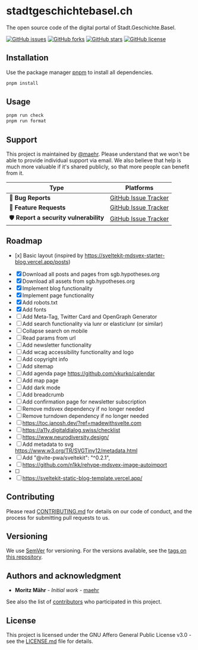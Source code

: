 # stadtgeschichtebasel.ch

The open source code of the digital portal of Stadt.Geschichte.Basel.

[![GitHub issues](https://img.shields.io/github/issues/Stadt-Geschichte-Basel/stadtgeschichtebasel.ch.svg)](https://github.com/Stadt-Geschichte-Basel/stadtgeschichtebasel.ch/issues)
[![GitHub forks](https://img.shields.io/github/forks/Stadt-Geschichte-Basel/stadtgeschichtebasel.ch.svg)](https://github.com/Stadt-Geschichte-Basel/stadtgeschichtebasel.ch/network)
[![GitHub stars](https://img.shields.io/github/stars/Stadt-Geschichte-Basel/stadtgeschichtebasel.ch.svg)](https://github.com/Stadt-Geschichte-Basel/stadtgeschichtebasel.ch/stargazers)
[![GitHub license](https://img.shields.io/github/license/Stadt-Geschichte-Basel/stadtgeschichtebasel.ch.svg)](https://github.com/Stadt-Geschichte-Basel/stadtgeschichtebasel.ch/blob/main/LICENSE.md)

## Installation

Use the package manager [pnpm](https://pnpm.io/installation) to install all dependencies.

```bash
pnpm install
```

## Usage

```bash
pnpm run check
pnpm run format
```

## Support

This project is maintained by [@maehr](https://github.com/maehr). Please understand that we won't be able to provide individual support via email. We also believe that help is much more valuable if it's shared publicly, so that more people can benefit from it.

| Type                                   | Platforms                                                                                        |
| -------------------------------------- | ------------------------------------------------------------------------------------------------ |
| 🚨 **Bug Reports**                     | [GitHub Issue Tracker](https://github.com/Stadt-Geschichte-Basel/stadtgeschichtebasel.ch/issues) |
| 🎁 **Feature Requests**                | [GitHub Issue Tracker](https://github.com/Stadt-Geschichte-Basel/stadtgeschichtebasel.ch/issues) |
| 🛡 **Report a security vulnerability** | [GitHub Issue Tracker](https://github.com/Stadt-Geschichte-Basel/stadtgeschichtebasel.ch/issues) |

## Roadmap

- [x] Basic layout (inspired by <https://sveltekit-mdsvex-starter-blog.vercel.app/posts>)
- [x] Download all posts and pages from sgb.hypotheses.org
- [x] Download all assets from sgb.hypotheses.org
- [x] Implement blog functionality
- [x] Implement page functionality
- [x] Add robots.txt
- [x] Add fonts
- [ ] Add Meta-Tag, Twitter Card and OpenGraph Generator
- [ ] Add search functionality via lunr or elasticlunr (or similar)
- [ ] Collapse search on mobile
- [ ] Read params from url
- [ ] Add newsletter functionality
- [ ] Add wcag accessibility functionality and logo
- [ ] Add copyright info
- [ ] Add sitemap
- [ ] Add agenda page <https://github.com/vkurko/calendar>
- [ ] Add map page
- [ ] Add dark mode
- [ ] Add breadcrumb
- [ ] Add confirmation page for newsletter subscription
- [ ] Remove mdsvex dependency if no longer needed
- [ ] Remove turndown dependency if no longer needed
- [ ] <https://toc.janosh.dev/?ref=madewithsvelte.com>
- [ ] <https://a11y.digitaldialog.swiss/checklist>
- [ ] <https://www.neurodiversity.design/>
- [ ] Add metadata to svg <https://www.w3.org/TR/SVGTiny12/metadata.html>
- [ ] Add "@vite-pwa/sveltekit": "^0.2.1",
- [ ] <https://github.com/n1kk/rehype-mdsvex-image-autoimport>
- [ ] <rehypeAutolinkHeadings>
- [ ] https://sveltekit-static-blog-template.vercel.app/

## Contributing

Please read [CONTRIBUTING.md](CONTRIBUTING.md) for details on our code of conduct, and the process for submitting pull requests to us.

## Versioning

We use [SemVer](http://semver.org/) for versioning. For the versions available, see the [tags on this repository](https://github.com/Stadt-Geschichte-Basel/stadtgeschichtebasel.ch/tags).

## Authors and acknowledgment

- **Moritz Mähr** - _Initial work_ - [maehr](https://github.com/maehr)

See also the list of [contributors](https://github.com/Stadt-Geschichte-Basel/stadtgeschichtebasel.ch/graphs/contributors) who participated in this project.

## License

This project is licensed under the GNU Affero General Public License v3.0 - see the [LICENSE.md](LICENSE.md) file for details.
